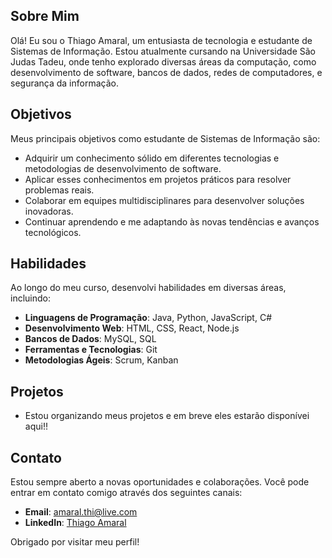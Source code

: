 ## Sobre Mim

Olá! Eu sou o Thiago Amaral, um entusiasta de tecnologia e estudante de Sistemas de Informação. Estou atualmente cursando na Universidade São Judas Tadeu, onde tenho explorado diversas áreas da computação, como desenvolvimento de software, bancos de dados, redes de computadores, e segurança da informação.

## Objetivos

Meus principais objetivos como estudante de Sistemas de Informação são:

- Adquirir um conhecimento sólido em diferentes tecnologias e metodologias de desenvolvimento de software.
- Aplicar esses conhecimentos em projetos práticos para resolver problemas reais.
- Colaborar em equipes multidisciplinares para desenvolver soluções inovadoras.
- Continuar aprendendo e me adaptando às novas tendências e avanços tecnológicos.

## Habilidades

Ao longo do meu curso, desenvolvi habilidades em diversas áreas, incluindo:

- **Linguagens de Programação**: Java, Python, JavaScript, C#
- **Desenvolvimento Web**: HTML, CSS, React, Node.js
- **Bancos de Dados**: MySQL, SQL
- **Ferramentas e Tecnologias**: Git <!--, Docker, Linux, AWS -->
- **Metodologias Ágeis**: Scrum, Kanban

## Projetos

- Estou organizando meus projetos e em breve eles estarão disponívei aqui!!
<!--
### Projeto 1: Sistema de Gerenciamento de Tarefas

- **Descrição**: Um aplicativo web para gerenciar tarefas pessoais e profissionais, com funcionalidades como criação, edição, e exclusão de tarefas, além de categorização e priorização.
- **Tecnologias Utilizadas**: React, Node.js, Express, MongoDB
- **Link para o Projeto**: [Repositório no GitHub](https://github.com/seu-usuario/projeto-gerenciamento-tarefas)

### Projeto 2: API de Biblioteca

- **Descrição**: Uma API RESTful para gerenciar uma biblioteca, permitindo a adição, remoção, e consulta de livros, além do gerenciamento de empréstimos.
- **Tecnologias Utilizadas**: Java, Spring Boot, PostgreSQL
- **Link para o Projeto**: [Repositório no GitHub](https://github.com/seu-usuario/api-biblioteca)

-->

## Contato

Estou sempre aberto a novas oportunidades e colaborações. Você pode entrar em contato comigo através dos seguintes canais:

- **Email**: [amaral.thi@live.com](amaral.thi@live.com)
- **LinkedIn**: [Thiago Amaral](https://www.linkedin.com/in/thiago-amaral-ab3a4423a/)

Obrigado por visitar meu perfil!
<!--
**thiagoamaral824/thiagoamaral824** is a ✨ _special_ ✨ repository because its `README.md` (this file) appears on your GitHub profile.

Here are some ideas to get you started:

- 🔭 I’m currently working on ...
- 🌱 I’m currently learning ...
- 👯 I’m looking to collaborate on ...
- 🤔 I’m looking for help with ...
- 💬 Ask me about ...
- 📫 How to reach me: ...
- 😄 Pronouns: ...
- ⚡ Fun fact: ...
-->
